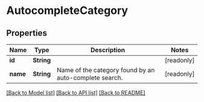 # AutocompleteCategory

## Properties

Name | Type | Description | Notes
------------ | ------------- | ------------- | -------------
**id** | **String** |  | [readonly]
**name** | **String** | Name of the category found by an auto-complete search. | [readonly]

[[Back to Model list]](../README.md#documentation-for-models) [[Back to API list]](../README.md#documentation-for-api-endpoints) [[Back to README]](../README.md)


